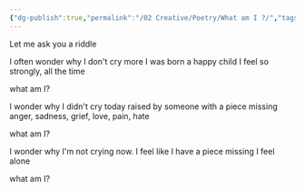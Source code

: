 ```yaml
---
{"dg-publish":true,"permalink":"/02 Creative/Poetry/What am I ?/","tags":["poem"],"noteIcon":"","created":"2025-08-16T18:51:21.775-04:00"}
---
```



Let me ask you a riddle

I often wonder why I don't cry more
I was born a happy child
I feel so strongly, all the time

what am I? 

I wonder why I didn't cry today
raised by someone with a piece missing
anger, sadness, grief, love, pain, hate

what am I? 

I wonder why I'm not crying now.
I feel like I have a piece missing
I feel alone

what am I? 
